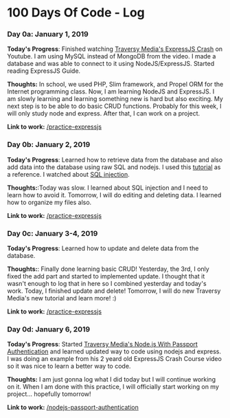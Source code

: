 # 100 Days Of Code - Log

### Day 0a: January 1, 2019


**Today's Progress**: Finished watching [Traversy Media's ExpressJS Crash](https://www.youtube.com/watch?v=gnsO8-xJ8rs) on Youtube. I am using MySQL instead of MongoDB from the video. I made a database and was able to connect to it using NodeJS/ExpressJS. Started reading ExpressJS Guide.   

**Thoughts:** In school, we used PHP, Slim framework, and Propel ORM for the Internet programming class. Now, I am learning NodeJS and ExpressJS. I am slowly learning and learning something new is hard but also exciting. My next step is to be able to do basic CRUD functions. Probably for this week, I will only study node and express. After that, I can work on a project. 

**Link to work:** [/practice-expressjs](https://github.com/carminaedrozo/practice-expressjs)


### Day 0b: January 2, 2019

**Today's Progress**: Learned how to retrieve data from the database and also add data into the database using raw SQL and nodejs. I used this [tutorial](https://dev.to/achowba/build-a-simple-app-using-node-js-and-mysql-19me) as a reference. I watched about [SQL injection](https://www.youtube.com/watch?v=ciNHn38EyRc).

**Thoughts:**:Today was slow. I learned about SQL injection and I need to learn how to avoid it. Tomorrow, I will do editing and deleting data. I learned how to organize my files also.

**Link to work:** [/practice-expressjs](https://github.com/carminaedrozo/practice-expressjs)

### Day 0c: January 3-4, 2019

**Today's Progress**: Learned how to update and delete data from the database. 

**Thoughts:**: Finally done learning basic CRUD! Yesterday, the 3rd, I only fixed the add part and started to implemented update. I thought that it wasn't enough to log that in here so I combined yesterday and today's work.  Today, I finished update and delete! Tomorrow, I will do new Traversy Media's new tutorial and learn more! :) 

**Link to work:** [/practice-expressjs](https://github.com/carminaedrozo/practice-expressjs)

### Day 0d: January 6, 2019

**Today's Progress**:  Started [Traversy Media's Node.js With Passport Authentication](https://www.youtube.com/watch?v=6FOq4cUdH8k) and learned updated way to code using nodejs and express. I was doing an example from his 2 yeard old ExpressJS Crash Course video so it was nice to learn a better way to code.

**Thoughts:** I am just gonna log what I did today but I will continue working on it. When I am done with this practice, I will officially start working on my project... hopefully tomorrow! 

**Link to work:** [/nodejs-passport-authentication](https://github.com/carminaedrozo/nodejs-passport-authentication)
